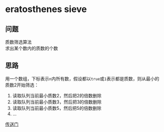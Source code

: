 # eratosthenes sieve
## 问题
质数筛选算法  
求出某个数内的质数的个数

## 思路
用一个数组，下标表示`n`内所有数，假设都以`true`或`1`表示都是质数，则从最小的质数2开始筛选：
1. 读取队列当前最小质数2，然后把2的倍数删除
2. 读取队列当前最小质数3，然后把3的倍数删除
3. 读取队列当前最小质数5，然后把5的倍数删除
4. ...


[传送门](https://github.com/coells/100days/blob/master/day%2005%20-%20eratosthenes%20sieve.ipynb)